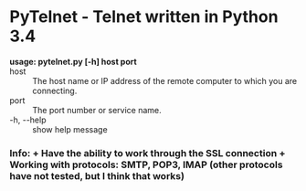 # PyTelnet - Telnet written in Python 3.4
<dl>
<b>usage: pytelnet.py [-h] host port</b>

<dt />host<dd />The host name or IP address of the remote computer to which you are connecting.
<dt />port<dd />The port number or service name.

<dt />-h, --help<dd />show help message
</dl>
<h3 />Info:
+ Have the ability to work through the SSL connection
+ Working with protocols: SMTP, POP3, IMAP (other protocols have not tested, but I think that works)
